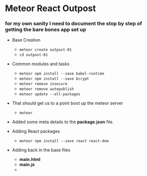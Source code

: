 # Meteor React Outpost

### for my own sanity I need to document the stop by step of getting the bare bones app set up

* Base Creation
	* `meteor create outpost-01`
	* `cd outpost-01`
* Common modules and tasks
	* `meteor npm install --save babel-runtime`
	* `meteor npm install --save bcrypt`
	* `meteor remove insecure`
	* `meteor remove autopublish`
	* `meteor update --all-packages`
* That should get us to a point boot up the meteor server
	* `meteor`

* Added some meta details to the **package.json** file.

* Adding React packages
	* `meteor npm install --save react react-dom`

* Adding back in the base files
	* **main.html**
	* **main.js**
	*
